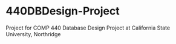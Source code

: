 # 440DBDesign-Project
Project for COMP 440 Database Design Project at California State University, Northridge
